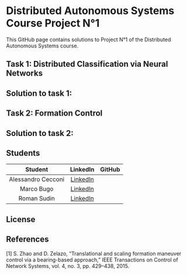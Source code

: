 # Distributed Autonomous Systems Course Project N°1
This GitHub page contains solutions to Project N°1 of the Distributed Autonomous Systems course.

## Task 1: Distributed Classification via Neural Networks

## Solution to task 1:

## Task 2: Formation Control

## Solution to task 2:

## Students 
| Student | LinkedIn | GitHub |
| :-----------: | :--: | :--: |
| Alessandro Cecconi | [LinkedIn](https://www.linkedin.com/in/alessandro-cecconi-a5a988182/) |  |
| Marco Bugo | [LinkedIn](https://www.linkedin.com/in/marco-bugo/) | 
| Roman Sudin | [LinkedIn](https://www.linkedin.com/in/roman-sudin/) |  
## License



## References
[1] S. Zhao and D. Zelazo, “Translational and scaling formation maneuver control via a bearing-based approach,” IEEE Transactions on Control of Network Systems, vol. 4, no. 3, pp. 429–438, 2015.
